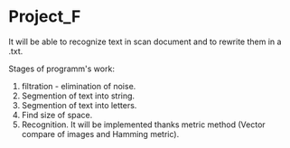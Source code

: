 # Project_F
It will be able to recognize text in scan document and to rewrite them in a .txt. 

Stages of programm's work:
1. filtration - elimination of noise.
2. Segmention of text into string.
3. Segmention of text into letters.
4. Find size of space.
5. Recognition. It will be implemented thanks metric method (Vector compare of images and Hamming metric).

